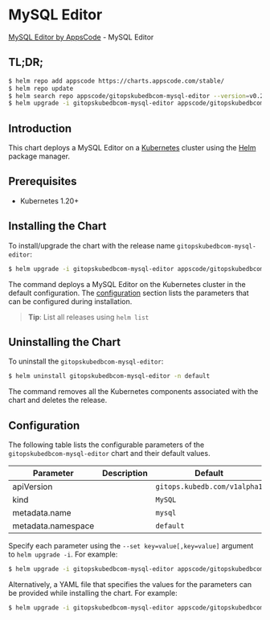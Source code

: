 # MySQL Editor

[MySQL Editor by AppsCode](https://appscode.com) - MySQL Editor

## TL;DR;

```bash
$ helm repo add appscode https://charts.appscode.com/stable/
$ helm repo update
$ helm search repo appscode/gitopskubedbcom-mysql-editor --version=v0.20.0
$ helm upgrade -i gitopskubedbcom-mysql-editor appscode/gitopskubedbcom-mysql-editor -n default --create-namespace --version=v0.20.0
```

## Introduction

This chart deploys a MySQL Editor on a [Kubernetes](http://kubernetes.io) cluster using the [Helm](https://helm.sh) package manager.

## Prerequisites

- Kubernetes 1.20+

## Installing the Chart

To install/upgrade the chart with the release name `gitopskubedbcom-mysql-editor`:

```bash
$ helm upgrade -i gitopskubedbcom-mysql-editor appscode/gitopskubedbcom-mysql-editor -n default --create-namespace --version=v0.20.0
```

The command deploys a MySQL Editor on the Kubernetes cluster in the default configuration. The [configuration](#configuration) section lists the parameters that can be configured during installation.

> **Tip**: List all releases using `helm list`

## Uninstalling the Chart

To uninstall the `gitopskubedbcom-mysql-editor`:

```bash
$ helm uninstall gitopskubedbcom-mysql-editor -n default
```

The command removes all the Kubernetes components associated with the chart and deletes the release.

## Configuration

The following table lists the configurable parameters of the `gitopskubedbcom-mysql-editor` chart and their default values.

|     Parameter      | Description |                 Default                 |
|--------------------|-------------|-----------------------------------------|
| apiVersion         |             | <code>gitops.kubedb.com/v1alpha1</code> |
| kind               |             | <code>MySQL</code>                      |
| metadata.name      |             | <code>mysql</code>                      |
| metadata.namespace |             | <code>default</code>                    |


Specify each parameter using the `--set key=value[,key=value]` argument to `helm upgrade -i`. For example:

```bash
$ helm upgrade -i gitopskubedbcom-mysql-editor appscode/gitopskubedbcom-mysql-editor -n default --create-namespace --version=v0.20.0 --set apiVersion=gitops.kubedb.com/v1alpha1
```

Alternatively, a YAML file that specifies the values for the parameters can be provided while
installing the chart. For example:

```bash
$ helm upgrade -i gitopskubedbcom-mysql-editor appscode/gitopskubedbcom-mysql-editor -n default --create-namespace --version=v0.20.0 --values values.yaml
```
